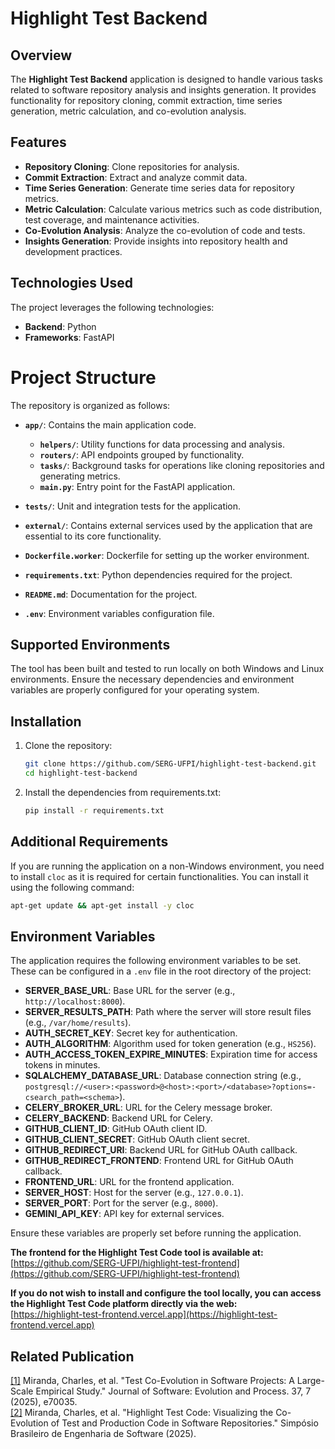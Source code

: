 # Highlight Test Backend

## Overview
The **Highlight Test Backend** application is designed to handle various tasks related to software repository analysis and insights generation. It provides functionality for repository cloning, commit extraction, time series generation, metric calculation, and co-evolution analysis.

## Features
- **Repository Cloning**: Clone repositories for analysis.
- **Commit Extraction**: Extract and analyze commit data.
- **Time Series Generation**: Generate time series data for repository metrics.
- **Metric Calculation**: Calculate various metrics such as code distribution, test coverage, and maintenance activities.
- **Co-Evolution Analysis**: Analyze the co-evolution of code and tests.
- **Insights Generation**: Provide insights into repository health and development practices.

## Technologies Used
The project leverages the following technologies:
- **Backend**: Python
- **Frameworks**: FastAPI

# Project Structure

The repository is organized as follows:

- **`app/`**: Contains the main application code.
  - **`helpers/`**: Utility functions for data processing and analysis.
  - **`routers/`**: API endpoints grouped by functionality.
  - **`tasks/`**: Background tasks for operations like cloning repositories and generating metrics.
  - **`main.py`**: Entry point for the FastAPI application.

- **`tests/`**: Unit and integration tests for the application.

- **`external/`**: Contains external services used by the application that are essential to its core functionality.

- **`Dockerfile.worker`**: Dockerfile for setting up the worker environment.

- **`requirements.txt`**: Python dependencies required for the project.

- **`README.md`**: Documentation for the project.

- **`.env`**: Environment variables configuration file.

## Supported Environments

The tool has been built and tested to run locally on both Windows and Linux environments. Ensure the necessary dependencies and environment variables are properly configured for your operating system.

## Installation
1. Clone the repository:
   ```bash
   git clone https://github.com/SERG-UFPI/highlight-test-backend.git
   cd highlight-test-backend
   
2. Install the dependencies from requirements.txt:
    ```bash
    pip install -r requirements.txt
   ```

## Additional Requirements
If you are running the application on a non-Windows environment, you need to install `cloc` as it is required for certain functionalities. You can install it using the following command:
   ```bash
   apt-get update && apt-get install -y cloc
   ```

## Environment Variables

The application requires the following environment variables to be set. These can be configured in a `.env` file in the root directory of the project:

- **SERVER_BASE_URL**: Base URL for the server (e.g., `http://localhost:8000`).
- **SERVER_RESULTS_PATH**: Path where the server will store result files (e.g., `/var/home/results`).
- **AUTH_SECRET_KEY**: Secret key for authentication.
- **AUTH_ALGORITHM**: Algorithm used for token generation (e.g., `HS256`).
- **AUTH_ACCESS_TOKEN_EXPIRE_MINUTES**: Expiration time for access tokens in minutes.
- **SQLALCHEMY_DATABASE_URL**: Database connection string (e.g., `postgresql://<user>:<password>@<host>:<port>/<database>?options=-csearch_path=<schema>`).
- **CELERY_BROKER_URL**: URL for the Celery message broker.
- **CELERY_BACKEND**: Backend URL for Celery.
- **GITHUB_CLIENT_ID**: GitHub OAuth client ID.
- **GITHUB_CLIENT_SECRET**: GitHub OAuth client secret.
- **GITHUB_REDIRECT_URI**: Backend URL for GitHub OAuth callback.
- **GITHUB_REDIRECT_FRONTEND**: Frontend URL for GitHub OAuth callback.
- **FRONTEND_URL**: URL for the frontend application.
- **SERVER_HOST**: Host for the server (e.g., `127.0.0.1`).
- **SERVER_PORT**: Port for the server (e.g., `8000`).
- **GEMINI_API_KEY**: API key for external services.

Ensure these variables are properly set before running the application.

**The frontend for the Highlight Test Code tool is available at:**  
[https://github.com/SERG-UFPI/highlight-test-frontend](https://github.com/SERG-UFPI/highlight-test-frontend)

**If you do not wish to install and configure the tool locally, you can access the Highlight Test Code platform directly via the web:**  
[https://highlight-test-frontend.vercel.app](https://highlight-test-frontend.vercel.app)

## Related Publication
<a id="1" href="http://dx.doi.org/10.1002/smr.70035">[1]</a> Miranda, Charles, et al. "Test Co-Evolution in Software Projects: A Large-Scale Empirical Study." Journal of Software: Evolution and Process. 37, 7 (2025), e70035.<br>
<a id="2" href="https://zenodo.org/records/15871617">[2]</a> Miranda, Charles, et al. "Highlight Test Code: Visualizing the Co-Evolution of Test and Production Code in Software Repositories." Simpósio Brasileiro de Engenharia de Software (2025).
